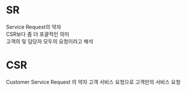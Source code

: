 # SR
Service Request의 약자 <br>
CSR보다 좀 더 포괄적인 의미 <br>
고객의 및 담당자 모두의 요청이라고 해석

# CSR
Customer Service Request 의 약자
고객 서비스 요청으로 고객만의 서비스 요청


